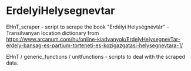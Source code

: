 # ErdelyiHelysegnevtar

EHnT_scraper - script to scrape the book "Erdélyi Helységnévtár" - Transilvanyan location dictionary from 
https://www.arcanum.com/hu/online-kiadvanyok/ErdelyHelysegnevTar-erdely-bansag-es-partium-torteneti-es-kozigazgatasi-helysegnevtara-1/

EHnT / generic_functions / unitfunctions - scripts to deal with the scraped data.

